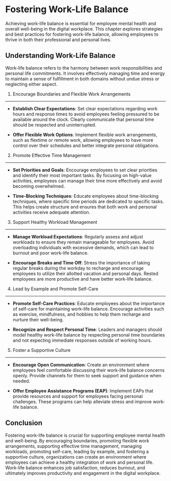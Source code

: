 Fostering Work-Life Balance
=======================================

Achieving work-life balance is essential for employee mental health and overall well-being in the digital workplace. This chapter explores strategies and best practices for fostering work-life balance, allowing employees to thrive in both their professional and personal lives.

Understanding Work-Life Balance
-------------------------------

Work-life balance refers to the harmony between work responsibilities and personal life commitments. It involves effectively managing time and energy to maintain a sense of fulfillment in both domains without undue stress or neglecting either aspect.

1. Encourage Boundaries and Flexible Work Arrangements
------------------------------------------------------

* **Establish Clear Expectations**: Set clear expectations regarding work hours and response times to avoid employees feeling pressured to be available around the clock. Clearly communicate that personal time should be respected and uninterrupted.

* **Offer Flexible Work Options**: Implement flexible work arrangements, such as flextime or remote work, allowing employees to have more control over their schedules and better integrate personal obligations.

2. Promote Effective Time Management
------------------------------------

* **Set Priorities and Goals**: Encourage employees to set clear priorities and identify their most important tasks. By focusing on high-value activities, employees can manage their time more effectively and avoid becoming overwhelmed.

* **Time-Blocking Techniques**: Educate employees about time-blocking techniques, where specific time periods are dedicated to specific tasks. This helps create structure and ensures that both work and personal activities receive adequate attention.

3. Support Healthy Workload Management
--------------------------------------

* **Manage Workload Expectations**: Regularly assess and adjust workloads to ensure they remain manageable for employees. Avoid overloading individuals with excessive demands, which can lead to burnout and poor work-life balance.

* **Encourage Breaks and Time Off**: Stress the importance of taking regular breaks during the workday to recharge and encourage employees to utilize their allotted vacation and personal days. Rested employees are more productive and have better work-life balance.

4. Lead by Example and Promote Self-Care
----------------------------------------

* **Promote Self-Care Practices**: Educate employees about the importance of self-care for maintaining work-life balance. Encourage activities such as exercise, mindfulness, and hobbies to help them recharge and nurture their well-being.

* **Recognize and Respect Personal Time**: Leaders and managers should model healthy work-life balance by respecting personal time boundaries and not expecting immediate responses outside of working hours.

5. Foster a Supportive Culture
------------------------------

* **Encourage Open Communication**: Create an environment where employees feel comfortable discussing their work-life balance concerns openly. Provide channels for them to seek support and guidance when needed.

* **Offer Employee Assistance Programs (EAP)**: Implement EAPs that provide resources and support for employees facing personal challenges. These programs can help alleviate stress and improve work-life balance.

Conclusion
----------

Fostering work-life balance is crucial for supporting employee mental health and well-being. By encouraging boundaries, promoting flexible work arrangements, supporting effective time management, managing workloads, promoting self-care, leading by example, and fostering a supportive culture, organizations can create an environment where employees can achieve a healthy integration of work and personal life. Work-life balance enhances job satisfaction, reduces burnout, and ultimately improves productivity and engagement in the digital workplace.
